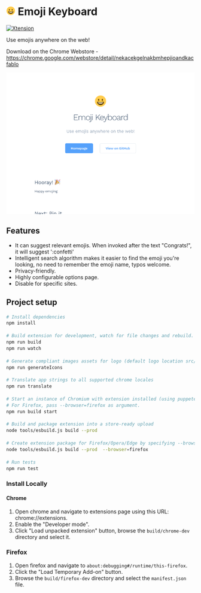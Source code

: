 # ![logo](src/assets/logo-24x24.png) Emoji Keyboard

[![Xtension](https://circleci.com/gh/justiceo/emoji-keyboard/tree/main.svg?style=svg)](https://circleci.com/gh/justiceo/emoji-keyboard/?branch=main)

Use emojis anywhere on the web!

Download on the Chrome Webstore - https://chrome.google.com/webstore/detail/nekacekgelnakbmhepjioandkacfablo

![Screenshot](src/assets/screenshot.png "Screenshot")

## Features

- It can suggest relevant emojis. When invoked after the text "Congrats!", it will suggest ':confetti'
- Intelligent search algorithm makes it easier to find the emoji you're looking, no need to remember the emoji name, typos welcome.
- Privacy-friendly.
- Highly configurable options page.
- Disable for specific sites.

## Project setup

```bash
# Install dependencies
npm install

# Build extension for development, watch for file changes and rebuild.
npm run build
npm run watch

# Generate compliant images assets for logo (default logo location src/assets/logo.png)
npm run generateIcons

# Translate app strings to all supported chrome locales
npm run translate

# Start an instance of Chromium with extension installed (using puppeteer)
# For Firefox, pass --browser=firefox as argument.
npm run build start

# Build and package extension into a store-ready upload
node tools/esbuild.js build --prod

# Create extension package for Firefox/Opera/Edge by specifying --browser argument
node tools/esbuild.js build --prod  --browser=firefox

# Run tests
npm run test
```

### Install Locally

#### Chrome

1. Open chrome and navigate to extensions page using this URL: chrome://extensions.
2. Enable the "Developer mode".
3. Click "Load unpacked extension" button, browse the `build/chrome-dev` directory and select it.

### Firefox

1. Open firefox and navigate to `about:debugging#/runtime/this-firefox`.
2. Click the "Load Temporary Add-on" button.
3. Browse the `build/firefox-dev` directory and select the `manifest.json` file.

<br>
<br>
